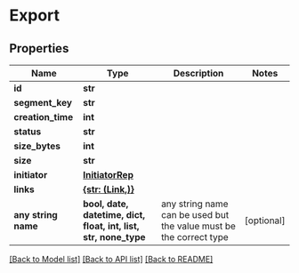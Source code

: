# Export


## Properties
Name | Type | Description | Notes
------------ | ------------- | ------------- | -------------
**id** | **str** |  | 
**segment_key** | **str** |  | 
**creation_time** | **int** |  | 
**status** | **str** |  | 
**size_bytes** | **int** |  | 
**size** | **str** |  | 
**initiator** | [**InitiatorRep**](InitiatorRep.md) |  | 
**links** | [**{str: (Link,)}**](Link.md) |  | 
**any string name** | **bool, date, datetime, dict, float, int, list, str, none_type** | any string name can be used but the value must be the correct type | [optional]

[[Back to Model list]](../README.md#documentation-for-models) [[Back to API list]](../README.md#documentation-for-api-endpoints) [[Back to README]](../README.md)


